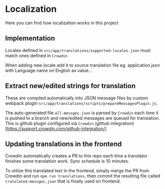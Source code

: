 # Localization
Here you can find how localization works in this project

## Implementation
Locales defined in `src/app/translations/supported-locales.json` must match ones defined in `Crowdin`

When adding new locale add it to source translation file eg. application.json with Language name on English as value...

## Extract new/edited strings for translation
These are compiled automatically into JSON message files by custom webpack plugin `src/app/translations/scripts/prepareMessagesPlugin.js`.

The auto-generated file `all-messges.json` is parsed by `Crowdin` each time it is pushed to a branch and new/edited messages are queued for translation.
This is github plugin configured via `Crowdin` (github integration)[https://support.crowdin.com/github-integration/]


## Updating translations in the frontend
Crowdin automatically creates a PR to this repo each time a translator finishes some translation work. Sync schedule is 10 minutes.

To utilize this translated text in the frontend, simply merge the PR from Crowdin and run `npm run translations`, then commit the resulting file called `translated-messges.json` that is finally used on frontend.